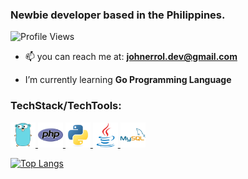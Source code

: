<h3>Newbie developer based in the Philippines.</h3>

![Profile Views](https://komarev.com/ghpvc/?username=devzeeh&color=blue)

- 📫 you can reach me at: **johnerrol.dev@gmail.com**

- I’m currently learning <b>Go Programming Language</b>

<h3 align="left">TechStack/TechTools:</h3>
<p align="left">  
<!--golang--><a href="https://golang.org" target="_blank" rel="noreferrer"> <img src="https://raw.githubusercontent.com/devicons/devicon/master/icons/go/go-original.svg" alt="go" width="40" height="40"/> </a> <!--PHP--><a href="https://www.php.net" target="_blank" rel="noreferrer"> <img src="https://raw.githubusercontent.com/devicons/devicon/master/icons/php/php-original.svg" alt="php" width="40" height="40"/> </a ><!--ptyhon--><a href="https://www.python.org" target="_blank" rel="noreferrer"> <img src="https://raw.githubusercontent.com/devicons/devicon/master/icons/python/python-original.svg" alt="python" width="40" height="40"/> </a> <!--java--><a href="https://www.java.com" target="_blank" rel="noreferrer"> <img src="https://raw.githubusercontent.com/devicons/devicon/master/icons/java/java-original.svg" alt="java" width="40" height="40"/> </a>  <a href="https://www.mysql.com/" target="_blank" rel="noreferrer"> <img src="https://raw.githubusercontent.com/devicons/devicon/master/icons/mysql/mysql-original-wordmark.svg" alt="mysql" width="40" height="40"/> </a> <a href="https://www.postgresql.org" target="_blank" rel="noreferrer"> 

![Top Langs](https://github-readme-stats.vercel.app/api/top-langs/?username=devzeeh&layout=compact&langs_count=8&theme=tokyonight&hide=html,css)
